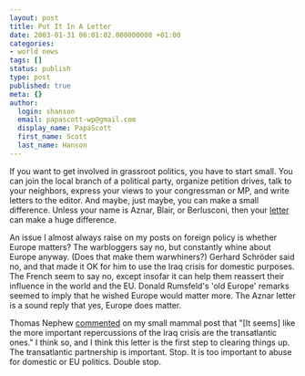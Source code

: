 ```yaml
---
layout: post
title: Put It In A Letter
date: 2003-01-31 06:01:02.000000000 +01:00
categories:
- world news
tags: []
status: publish
type: post
published: true
meta: {}
author:
  login: shanson
  email: papascott-wp@gmail.com
  display_name: PapaScott
  first_name: Scott
  last_name: Hanson
---
```

<p>If you want to get involved in grassroot politics, you have to start small. You can join the local branch of a political party, organize petition drives, talk to your neighbors, express your views to your congressman or MP, and write letters to the editor. And maybe, just maybe, you can make a small difference. Unless your name is  Aznar, Blair, or Berlusconi, then your <a href="http://www.opinionjournal.com/extra/?id=110002994">letter</a> can make a huge difference. </p>
<p>An issue I almost always raise on my posts on foreign policy is whether Europe matters? The warbloggers say no, but constantly whine about Europe anyway. (Does that make them warwhiners?) Gerhard Schröder said no, and that made it OK for him to use the Iraq crisis for domestic purposes. The French seem to say no, except insofar it can help them reassert their influence in the world and the EU. Donald Rumsfeld's 'old Europe' remarks seemed to imply that he wished Europe would matter more. The Aznar letter is a sound reply that yes, Europe does matter. </p>
<p>Thomas Nephew <a href="https://www.papascott.de/2003/01/24/2080.php#comments">commented</a> on my small mammal post that "[It seems] like the more important repercussions of the Iraq crisis are the transatlantic ones." I think so, and I think this letter is the first step to clearing things up. The transatlantic partnership is important. Stop. It is too important to abuse for domestic or EU politics. Double stop.</p>
